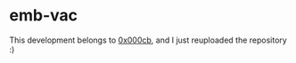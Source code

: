 # emb-vac
This development belongs to [0x000cb](https://github.com/0x000cb), and I just reuploaded the repository :)
